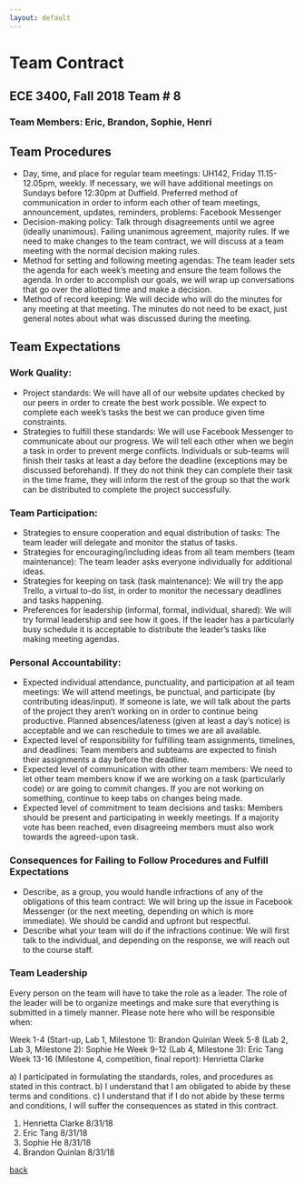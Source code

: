 ```yaml
---
layout: default
---
```


# Team Contract
## ECE 3400, Fall 2018 Team # 8 
### Team Members: Eric, Brandon, Sophie, Henri 
## Team Procedures

- Day, time, and place for regular team meetings: UH142, Friday 11.15-12.05pm, weekly. If necessary, we will have additional meetings on Sundays before 12:30pm at Duffield.
Preferred method of communication in order to inform each other of team meetings, announcement, updates, reminders, problems: Facebook Messenger
- Decision-making policy: Talk through disagreements until we agree (ideally unanimous). Failing unanimous agreement, majority rules. If we need to make changes to the team contract, we will discuss at a team meeting with the normal decision making rules.
- Method for setting and following meeting agendas: The team leader sets the agenda for each week’s meeting and ensure the team follows the agenda. In order to accomplish our goals, we will wrap up conversations that go over the allotted time and make a decision.
- Method of record keeping: We will decide who will do the minutes for any meeting at that meeting. The minutes do not need to be exact, just general notes about what was discussed during the meeting.

## Team Expectations
### Work Quality:
- Project standards: We will have all of our website updates checked by our peers in order to create the best work possible. We expect to complete each week’s tasks the best we can produce given time constraints.
- Strategies to fulfill these standards: We will use Facebook Messenger to communicate about our progress. We will tell each other when we begin a task in order to prevent merge conflicts. Individuals or sub-teams will finish their tasks at least a day before the deadline (exceptions may be discussed beforehand). If they do not think they can complete their task in the time frame, they will inform the rest of the group so that the work can be distributed to complete the project successfully.
### Team Participation:
- Strategies to ensure cooperation and equal distribution of tasks: The team leader will delegate and monitor the status of tasks.
- Strategies for encouraging/including ideas from all team members (team maintenance): The team leader asks everyone individually for additional ideas.
- Strategies for keeping on task (task maintenance): We will try the app Trello, a virtual to-do list, in order to monitor the necessary deadlines and tasks happening.
- Preferences for leadership (informal, formal, individual, shared): We will try formal leadership and see how it goes. If the leader has a particularly busy schedule it is acceptable to distribute the leader’s tasks like making meeting agendas.
### Personal Accountability:
- Expected individual attendance, punctuality, and participation at all team meetings: We will attend meetings, be punctual, and participate (by contributing ideas/input). If someone is late, we will talk about the parts of the project they aren’t working on in order to continue being productive. Planned absences/lateness (given at least a day’s notice) is acceptable and we can reschedule to times we are all available.
- Expected level of responsibility for fulfilling team assignments, timelines, and deadlines: Team members and subteams are expected to finish their assignments a day before the deadline.
- Expected level of communication with other team members: We need to let other team members know if we are working on a task (particularly code) or are going to commit changes. If you are not working on something, continue to keep tabs on changes being made.
- Expected level of commitment to team decisions and tasks: Members should be present and participating in weekly meetings. If a majority vote has been reached, even disagreeing members must also work towards the agreed-upon task.
### Consequences for Failing to Follow Procedures and Fulfill Expectations
- Describe, as a group, you would handle infractions of any of the obligations of this team contract: We will bring up the issue in Facebook Messenger (or the next meeting, depending on which is more immediate). We should be candid and upfront but respectful.
- Describe what your team will do if the infractions continue: We will first talk to the individual, and depending on the response, we will reach out to the course staff.
### Team Leadership
Every person on the team will have to take the role as a leader. The role of the leader will be to organize meetings and make sure that everything is submitted in a timely manner. Please note here who will be responsible when: 

Week 1-4 (Start-up, Lab 1, Milestone 1): Brandon Quinlan
Week 5-8 (Lab 2, Lab 3, Milestone 2): Sophie He
Week 9-12 (Lab 4, Milestone 3): Eric Tang
Week 13-16 (Milestone 4, competition, final report): Henrietta Clarke

a)	I participated in formulating the standards, roles, and procedures as stated in this contract.
b)	I understand that I am obligated to abide by these terms and conditions.
c)	I understand that if I do not abide by these terms and conditions, I will suffer the consequences as stated in this contract.

1) Henrietta Clarke		8/31/18
2) Eric Tang 			8/31/18
3) Sophie He			8/31/18
4) Brandon Quinlan		8/31/18

[back](./)